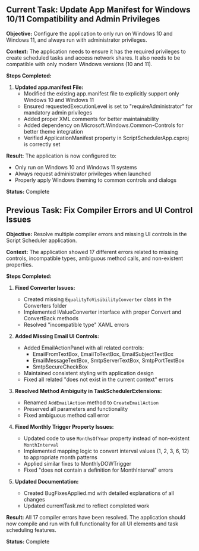 ## Current Task: Update App Manifest for Windows 10/11 Compatibility and Admin Privileges

**Objective:** Configure the application to only run on Windows 10 and Windows 11, and always run with administrator privileges.

**Context:** The application needs to ensure it has the required privileges to create scheduled tasks and access network shares. It also needs to be compatible with only modern Windows versions (10 and 11).

**Steps Completed:**

1. **Updated app.manifest File:**
   * Modified the existing app.manifest file to explicitly support only Windows 10 and Windows 11
   * Ensured requestedExecutionLevel is set to "requireAdministrator" for mandatory admin privileges
   * Added proper XML comments for better maintainability
   * Added dependency on Microsoft.Windows.Common-Controls for better theme integration
   * Verified ApplicationManifest property in ScriptSchedulerApp.csproj is correctly set

**Result:** The application is now configured to:
   * Only run on Windows 10 and Windows 11 systems
   * Always request administrator privileges when launched
   * Properly apply Windows theming to common controls and dialogs

**Status:** Complete

## Previous Task: Fix Compiler Errors and UI Control Issues

**Objective:** Resolve multiple compiler errors and missing UI controls in the Script Scheduler application.

**Context:** The application showed 17 different errors related to missing controls, incompatible types, ambiguous method calls, and non-existent properties.

**Steps Completed:**

1. **Fixed Converter Issues:**
   * Created missing `EqualityToVisibilityConverter` class in the Converters folder
   * Implemented IValueConverter interface with proper Convert and ConvertBack methods
   * Resolved "incompatible type" XAML errors

2. **Added Missing Email UI Controls:**
   * Added EmailActionPanel with all related controls:
     * EmailFromTextBox, EmailToTextBox, EmailSubjectTextBox
     * EmailMessageTextBox, SmtpServerTextBox, SmtpPortTextBox
     * SmtpSecureCheckBox
   * Maintained consistent styling with application design
   * Fixed all related "does not exist in the current context" errors

3. **Resolved Method Ambiguity in TaskSchedulerExtensions:**
   * Renamed `AddEmailAction` method to `CreateEmailAction`
   * Preserved all parameters and functionality
   * Fixed ambiguous method call error

4. **Fixed Monthly Trigger Property Issues:**
   * Updated code to use `MonthsOfYear` property instead of non-existent `MonthInterval`
   * Implemented mapping logic to convert interval values (1, 2, 3, 6, 12) to appropriate month patterns
   * Applied similar fixes to MonthlyDOWTrigger
   * Fixed "does not contain a definition for MonthInterval" errors

5. **Updated Documentation:**
   * Created BugFixesApplied.md with detailed explanations of all changes
   * Updated currentTask.md to reflect completed work

**Result:** All 17 compiler errors have been resolved. The application should now compile and run with full functionality for all UI elements and task scheduling features.

**Status:** Complete